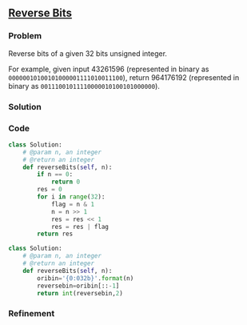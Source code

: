 ## [Reverse Bits](https://leetcode.com/problems/reverse-bits/)

### Problem

Reverse bits of a given 32 bits unsigned integer.

For example, given input 43261596 (represented in binary as `00000010100101000001111010011100`), return 964176192 (represented in binary as `00111001011110000010100101000000`).

### Solution


### Code

``` Python
class Solution:
    # @param n, an integer
    # @return an integer
    def reverseBits(self, n):
        if n == 0:
            return 0
        res = 0
        for i in range(32):
            flag = n & 1
            n = n >> 1
            res = res << 1
            res = res | flag
        return res
```

``` Python
class Solution:
    # @param n, an integer
    # @return an integer
    def reverseBits(self, n):
        oribin='{0:032b}'.format(n)
        reversebin=oribin[::-1]
        return int(reversebin,2)
```

### Refinement
